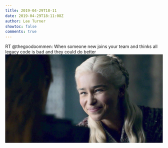 ```yaml
---
title: 2019-04-29T18-11
date: 2019-04-29T18:11:08Z
author: Lee Turner
showtoc: false
comments: true
---
```


RT @thegoodoommen: When someone new joins your team and thinks all legacy code is bad and they could do better ![](/img/x//1122926305840902144-D47hX2WUUAAZvbt.jpg)

